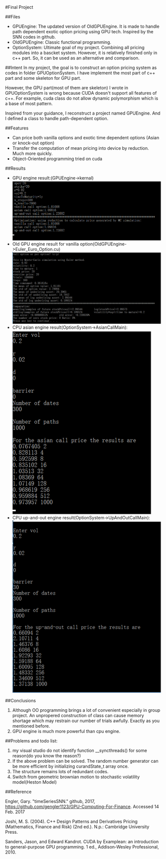 #Final Project

##Files
* GPUEngine: The updated version of OldGPUEngine. It is made to handle path dependent exotic option pricing using GPU tech. Inspired by the SNN codes in github.
* OldGPUEngine: Classic functional programming.
* OptionSystem: Ultimate goal of my project. Combining all pricing modules into a bascket system. However, it is relatively finished only in c++ part. So, it can be used as an alternative and comparison.

##Intent
In my project, the goal is to construct an option pricing system as codes in folder GPUOptionSystem. I have implement the most part of c++ part and some skeleton for GPU part.

However, the GPU part(most of them are skeleton) I wrote in GPUOptionSystem is wrong because CUDA doesn't support all features of c++. For example, cuda class do not allow dynamic polymorphism which is a base of most pattern.

Inspired from your guidance, I reconstruct a project named GPUEngine. And I defined a class to handle path-dependent option.

##Features
* Can price both vanilla options and exotic time dependent options (Asian or knock-out option)
* Transfer the computation of mean pricing into device by reduction. Much more quickly.
* Object-Oriented programming tried on cuda

##Results
* GPU engine result:(GPUEngine->kernal)
![gpu-engine](gpu-engine.png)
* Old GPU engine result for vanilla option(OldGPUEngine->Euler_Euro_Option.cu)
![old-gpu-engine](old-gpu-engine.png)
* CPU asian engine result(OptionSystem->AsianCallMain):
![cpu-cpu-asian-call](cpu-asian-call.png)
* CPU up-and-out engine result(OptionSystem->UpAndOutCallMain):
![cpu-up-and-out-call](cpu-up-and-out-call.png)

##Conclusions
1. Although OO programming brings a lot of convenient especially in group project. An unpropered construction of class can cause memory shortage which may restrain our number of trials awfully. Exactly as you mentioned before. 
2. GPU engine is much more powerful than cpu engine.

##Problems and todo list:
1. my visual studio do not identify function __syncthreads() for some reason(do you know the reason?)
2. If the above problem can be solved. The random number generator can be more efficient by initializing curandState_t array once.
3. The structure remains lots of redundant codes.
4. Switch from geometric brownian motion to stochastic volatility model(Heston Model)

##Reference

Engler, Gary. "timeSeriesSNN." github, 2017, https://github.com/gengler1123/GPU-Computing-For-Finance. Accessed 14 Feb. 2017

Joshi, M. S. (2004). C++ Design Patterns and Derivatives Pricing (Mathematics, Finance and Risk) (2nd ed.). N.p.: Cambridge University Press.

Sanders, Jason, and Edward Kandrot. CUDA by Examplean: an introduction to general-purpose GPU programming. 1 ed., Addison-Wesley Professional, 2010.


